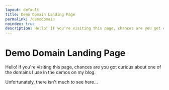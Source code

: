 ```yaml
---
layout: default
title: Demo Domain Landing Page
permalink: /demodomain
noindex: true
description: Hello! If you're visiting this page, chances are you got curious about one of the domains I use in the demos on my blog. Unfortunately, there isn't much to see here...
---
```


# Demo Domain Landing Page

Hello! If you're visiting this page, chances are you got curious about one of the domains I use in the demos on my blog. 

Unfortunately, there isn't much to see here...
